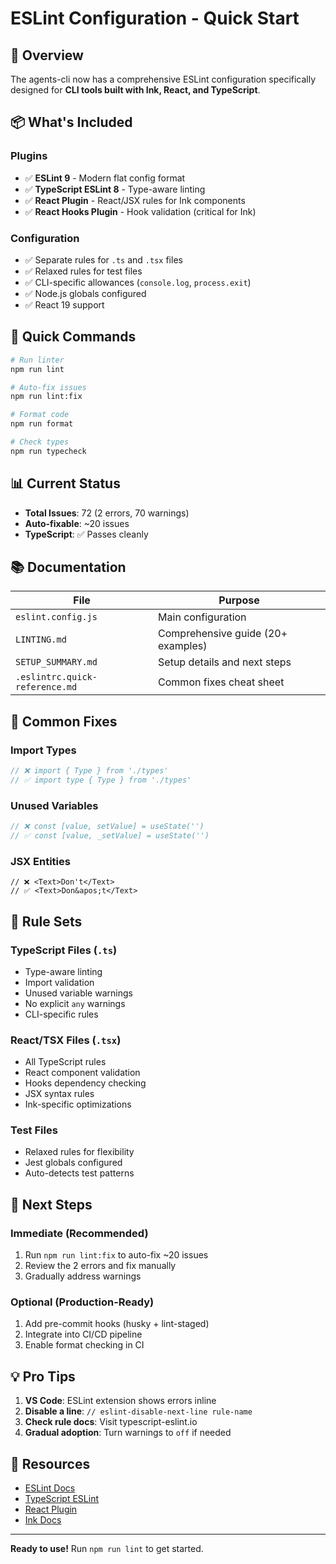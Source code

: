 # ESLint Configuration - Quick Start

## 🎯 Overview

The agents-cli now has a comprehensive ESLint configuration specifically designed for **CLI tools built with Ink, React, and TypeScript**.

## 📦 What's Included

### Plugins
- ✅ **ESLint 9** - Modern flat config format
- ✅ **TypeScript ESLint 8** - Type-aware linting
- ✅ **React Plugin** - React/JSX rules for Ink components
- ✅ **React Hooks Plugin** - Hook validation (critical for Ink)

### Configuration
- ✅ Separate rules for `.ts` and `.tsx` files
- ✅ Relaxed rules for test files
- ✅ CLI-specific allowances (`console.log`, `process.exit`)
- ✅ Node.js globals configured
- ✅ React 19 support

## 🚀 Quick Commands

```bash
# Run linter
npm run lint

# Auto-fix issues
npm run lint:fix

# Format code
npm run format

# Check types
npm run typecheck
```

## 📊 Current Status

- **Total Issues**: 72 (2 errors, 70 warnings)
- **Auto-fixable**: ~20 issues
- **TypeScript**: ✅ Passes cleanly

## 📚 Documentation

| File | Purpose |
|------|---------|
| `eslint.config.js` | Main configuration |
| `LINTING.md` | Comprehensive guide (20+ examples) |
| `SETUP_SUMMARY.md` | Setup details and next steps |
| `.eslintrc.quick-reference.md` | Common fixes cheat sheet |

## 🔧 Common Fixes

### Import Types
```typescript
// ❌ import { Type } from './types'
// ✅ import type { Type } from './types'
```

### Unused Variables
```typescript
// ❌ const [value, setValue] = useState('')
// ✅ const [value, _setValue] = useState('')
```

### JSX Entities
```tsx
// ❌ <Text>Don't</Text>
// ✅ <Text>Don&apos;t</Text>
```

## 🎨 Rule Sets

### TypeScript Files (`.ts`)
- Type-aware linting
- Import validation
- Unused variable warnings
- No explicit `any` warnings
- CLI-specific rules

### React/TSX Files (`.tsx`)
- All TypeScript rules
- React component validation
- Hooks dependency checking
- JSX syntax rules
- Ink-specific optimizations

### Test Files
- Relaxed rules for flexibility
- Jest globals configured
- Auto-detects test patterns

## 🚦 Next Steps

### Immediate (Recommended)
1. Run `npm run lint:fix` to auto-fix ~20 issues
2. Review the 2 errors and fix manually
3. Gradually address warnings

### Optional (Production-Ready)
1. Add pre-commit hooks (husky + lint-staged)
2. Integrate into CI/CD pipeline
3. Enable format checking in CI

## 💡 Pro Tips

1. **VS Code**: ESLint extension shows errors inline
2. **Disable a line**: `// eslint-disable-next-line rule-name`
3. **Check rule docs**: Visit typescript-eslint.io
4. **Gradual adoption**: Turn warnings to `off` if needed

## 🔗 Resources

- [ESLint Docs](https://eslint.org/)
- [TypeScript ESLint](https://typescript-eslint.io/)
- [React Plugin](https://github.com/jsx-eslint/eslint-plugin-react)
- [Ink Docs](https://github.com/vadimdemedes/ink)

---

**Ready to use!** Run `npm run lint` to get started.
